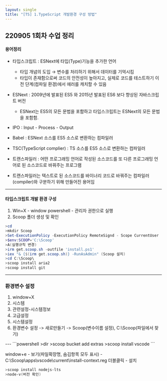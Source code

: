 ```yaml
---
layout: single
title: "[TS] 1.TypeScript 개발환경 구성 방법"
---
```


## 220905 1회차 수업 정리
#### 용어정리
- 타입스크립트 : ESNext에 타입(Type)기능을 추가한 언어
   - 타입 개념의 도입 → 변수를 처리하기 위해서 데이터를 기억시킴
   - 타입이 존재함으로써 코드의 안전성이 높아지고, 실제로 코드를 테스트하기 이전 단계(컴파일 환경)에서 에러를 캐치할 수 있음

- ESNext : 2009년에 발표된 ES5 와 2015년 발표된 ES6 보다 향상된 자바스크립트 버전
   - ESNext는 ES5의 모든 문법을 포함하고 타입스크립트는 ESNext의 모든 문법을 포함함.

- IPO : Input - Process - Output

- Babel : ESNext 소스를 ES5 소스로 변환하는 컴파일러

- TSC(TypeScript complier) :  TS 소스를 ES5 소스로 변환하는 컴파일러

- 트랜스파일러 : 어떤 프로그래밍 언어로 작성된 소스코드를 또 다른 프로그래밍 언어로 된 소스코드로 바꿔주는 프로그램

- 트랜스파일러는 텍스트로 된 소스코드를 바이너리 코드로 바꿔주는 컴파일러(compiler)와 구분하기 위해 만들어진 용어임

---
#### 타입스크립트 개발 환경 구성

1. Win+X - window powershell - 관리자 권한으로 실행
2. Scoop 폴더 생성 및 확인
```powershell
>cd  
>mkdir Scoop
>Set-ExecutionPolicy -ExecutionPolicy RemoteSignd - Scope CurrentUser
>$env:SCOOP='C:\Scoop'
>A(실행규칙 변경)
>irm get.scoop.sh -outfile 'install.ps1'
>iex "& {$(irm get.scoop.sh)} -RunAsAdmin" (Scoop 설치)
>cd C:\Scoop\
>scoop install aria2
>scoop install git
```
---
### 환경변수 설정
<ol>
<li>window+X</li>
<li>시스템 </li>
<li>관련설정-시스템정보 </li>
<li>고급설정 </li>
<li>시스템설정</li>
<li>환경변수 설정 -> 새로만들기 -> Scoop(변수이름 설정), C:\Scoop(파일에서 찾기)</li>
</ol>
---
```powershell
>dir
>scoop bucket add extras
>scoop install vscode
```

window+e - 보기(파일확장명, 숨김항목 모두 표시) - C:\Scoop\apps\vscode\current\install-context.reg 더블클릭 - 설치

```powershell
>scoop install nodejs-lts
>node-v(버전 확인)
```
